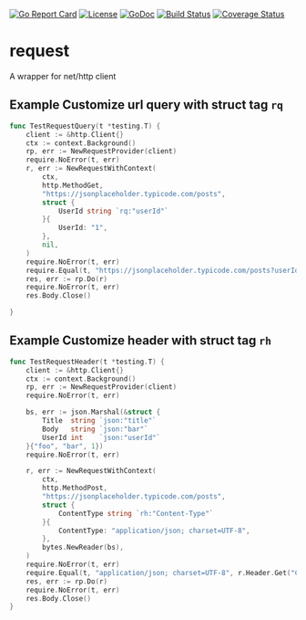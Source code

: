 [![Go Report Card][goreportcard-img]][goreportcard]
[![License][license-img]][license]
[![GoDoc][doc-img]][doc]
[![Build Status][ci-img]][ci]
[![Coverage Status][cov-img]][cov]



# request
A wrapper for net/http client


## Example Customize url query with struct tag `rq`
```go
func TestRequestQuery(t *testing.T) {
	client := &http.Client{}
	ctx := context.Background()
	rp, err := NewRequestProvider(client)
	require.NoError(t, err)
	r, err := NewRequestWithContext(
		ctx,
		http.MethodGet,
		"https://jsonplaceholder.typicode.com/posts",
		struct {
			UserId string `rq:"userId"`
		}{
			UserId: "1",
		},
		nil,
	)
	require.NoError(t, err)
	require.Equal(t, "https://jsonplaceholder.typicode.com/posts?userId=1", r.URL.String())
	res, err := rp.Do(r)
	require.NoError(t, err)
	res.Body.Close()

}
```

## Example Customize header with struct tag `rh`
```go
func TestRequestHeader(t *testing.T) {
	client := &http.Client{}
	ctx := context.Background()
	rp, err := NewRequestProvider(client)
	require.NoError(t, err)

	bs, err := json.Marshal(&struct {
		Title  string `json:"title"`
		Body   string `json:"bar"`
		UserId int    `json:"userId"`
	}{"foo", "bar", 1})
	require.NoError(t, err)

	r, err := NewRequestWithContext(
		ctx,
		http.MethodPost,
		"https://jsonplaceholder.typicode.com/posts",
		struct {
			ContentType string `rh:"Content-Type"`
		}{
			ContentType: "application/json; charset=UTF-8",
		},
		bytes.NewReader(bs),
	)
	require.NoError(t, err)
	require.Equal(t, "application/json; charset=UTF-8", r.Header.Get("Content-Type"))
	res, err := rp.Do(r)
	require.NoError(t, err)
	res.Body.Close()
}
```

[goreportcard-img]: https://goreportcard.com/badge/kyicy/request
[goreportcard]: https://goreportcard.com/report/kyicy/request
[license-img]: https://img.shields.io/badge/License-AGPL_v3-blue.svg
[license]: https://github.com/kyicy/request/blob/master/LICENSE
[doc-img]: https://pkg.go.dev/badge/github.com/kyicy/request
[doc]: https://pkg.go.dev/github.com/kyicy/request?tab=doc
[ci-img]: https://github.com/kyicy/request/actions/workflows/go.yml/badge.svg
[ci]: https://github.com/kyicy/request/actions/workflows/go.yml
[cov-img]: https://codecov.io/gh/kyicy/request/branch/master/graph/badge.svg
[cov]: https://codecov.io/gh/kyicy/request